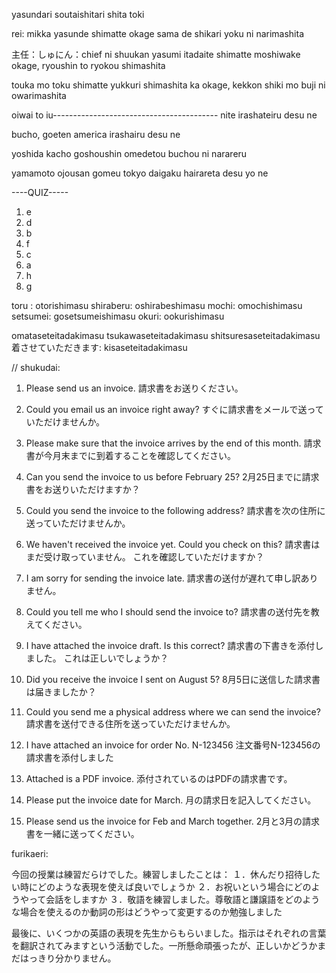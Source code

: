 yasundari soutaishitari shita toki

rei:
mikka yasunde shimatte
okage sama de shikari yoku ni narimashita

主任：しゅにん：chief
ni shuukan yasumi itadaite shimatte moshiwake
okage, ryoushin to ryokou shimashita

touka mo toku shimatte
yukkuri shimashita ka
okage, kekkon shiki mo buji ni owarimashita


oiwai to iu-----------------------------------------
nite irashateiru desu ne

bucho, goeten 
america irashairu desu ne

yoshida kacho goshoushin omedetou
buchou ni narareru

yamamoto ojousan gomeu
tokyo daigaku hairareta desu yo ne


----QUIZ-----
1. e
2. d
3. b
4. f
5. c
6. a
7. h
8. g


toru : otorishimasu
shiraberu: oshirabeshimasu
mochi: omochishimasu
setsumei: gosetsumeishimasu
okuri: ookurishimasu

omataseteitadakimasu
tsukawaseteitadakimasu
shitsuresaseteitadakimasu
着させていただきます: kisaseteitadakimasu


// shukudai:
1. Please send us an invoice.
請求書をお送りください。

2. Could you email us an invoice right away?
すぐに請求書をメールで送っていただけませんか。

3. Please make sure that the invoice arrives by the end of this month.
請求書が今月末までに到着することを確認してください。

4. Can you send the invoice to us before February 25?
2月25日までに請求書をお送りいただけますか？

5. Could you send the invoice to the following address?
請求書を次の住所に送っていただけませんか。

6. We haven't received the invoice yet. Could you check on this?
請求書はまだ受け取っていません。 これを確認していただけますか？

7. I am sorry for sending the invoice late.
請求書の送付が遅れて申し訳ありません。

8. Could you tell me who I should send the invoice to?
請求書の送付先を教えてください。

9. I have attached the invoice draft. Is this correct?
請求書の下書きを添付しました。 これは正しいでしょうか？

10. Did you receive the invoice I sent on August 5?
8月5日に送信した請求書は届きましたか？

11. Could you send me a physical address where we can send the invoice?
請求書を送付できる住所を送っていただけませんか。

12. I have attached an invoice for order No. N-123456
注文番号N-123456の請求書を添付しました

13. Attached is a PDF invoice.
添付されているのはPDFの請求書です。

14. Please put the invoice date for March.
月の請求日を記入してください。

15. Please send us the invoice for Feb and March together.
2月と3月の請求書を一緒に送ってください。


furikaeri:

今回の授業は練習だらけでした。練習しましたことは：
１．休んだり招待したい時にどのような表現を使えば良いでしょうか
２．お祝いという場合にどのようやって会話をしますか
３．敬語を練習しました。尊敬語と謙譲語をどのような場合を使えるのか動詞の形はどうやって変更するのか勉強しました

最後に、いくつかの英語の表現を先生からもらいました。指示はそれぞれの言葉を翻訳されてみますという活動でした。一所懸命頑張ったが、正しいかどうかまだはっきり分かりません。